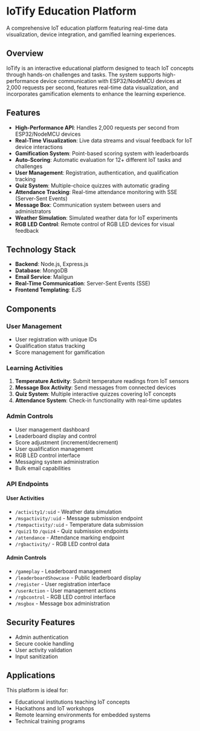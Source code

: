 # IoTify Education Platform

A comprehensive IoT education platform featuring real-time data visualization, device integration, and gamified learning experiences.

## Overview

IoTify is an interactive educational platform designed to teach IoT concepts through hands-on challenges and tasks. The system supports high-performance device communication with ESP32/NodeMCU devices at 2,000 requests per second, features real-time data visualization, and incorporates gamification elements to enhance the learning experience.

## Features

- **High-Performance API**: Handles 2,000 requests per second from ESP32/NodeMCU devices
- **Real-Time Visualization**: Live data streams and visual feedback for IoT device interactions
- **Gamification System**: Point-based scoring system with leaderboards
- **Auto-Scoring**: Automatic evaluation for 12+ different IoT tasks and challenges
- **User Management**: Registration, authentication, and qualification tracking
- **Quiz System**: Multiple-choice quizzes with automatic grading
- **Attendance Tracking**: Real-time attendance monitoring with SSE (Server-Sent Events)
- **Message Box**: Communication system between users and administrators
- **Weather Simulation**: Simulated weather data for IoT experiments
- **RGB LED Control**: Remote control of RGB LED devices for visual feedback

## Technology Stack

- **Backend**: Node.js, Express.js
- **Database**: MongoDB
- **Email Service**: Mailgun
- **Real-Time Communication**: Server-Sent Events (SSE)
- **Frontend Templating**: EJS

## Components

### User Management

- User registration with unique IDs
- Qualification status tracking
- Score management for gamification

### Learning Activities

1. **Temperature Activity**: Submit temperature readings from IoT sensors
2. **Message Box Activity**: Send messages from connected devices
3. **Quiz System**: Multiple interactive quizzes covering IoT concepts
4. **Attendance System**: Check-in functionality with real-time updates

### Admin Controls

- User management dashboard
- Leaderboard display and control
- Score adjustment (increment/decrement)
- User qualification management
- RGB LED control interface
- Messaging system administration
- Bulk email capabilities

### API Endpoints

#### User Activities
- `/activity1/:uid` - Weather data simulation
- `/msgactivity/:uid` - Message submission endpoint
- `/tempactivity/:uid` - Temperature data submission
- `/quiz1` to `/quiz4` - Quiz submission endpoints
- `/attendance` - Attendance marking endpoint
- `/rgbactivity/` - RGB LED control data

#### Admin Controls
- `/gameplay` - Leaderboard management
- `/leaderboardShowcase` - Public leaderboard display
- `/register` - User registration interface
- `/userAction` - User management actions
- `/rgbcontrol` - RGB LED control interface
- `/msgbox` - Message box administration

## Security Features

- Admin authentication
- Secure cookie handling
- User activity validation
- Input sanitization

## Applications

This platform is ideal for:
- Educational institutions teaching IoT concepts
- Hackathons and IoT workshops
- Remote learning environments for embedded systems
- Technical training programs


